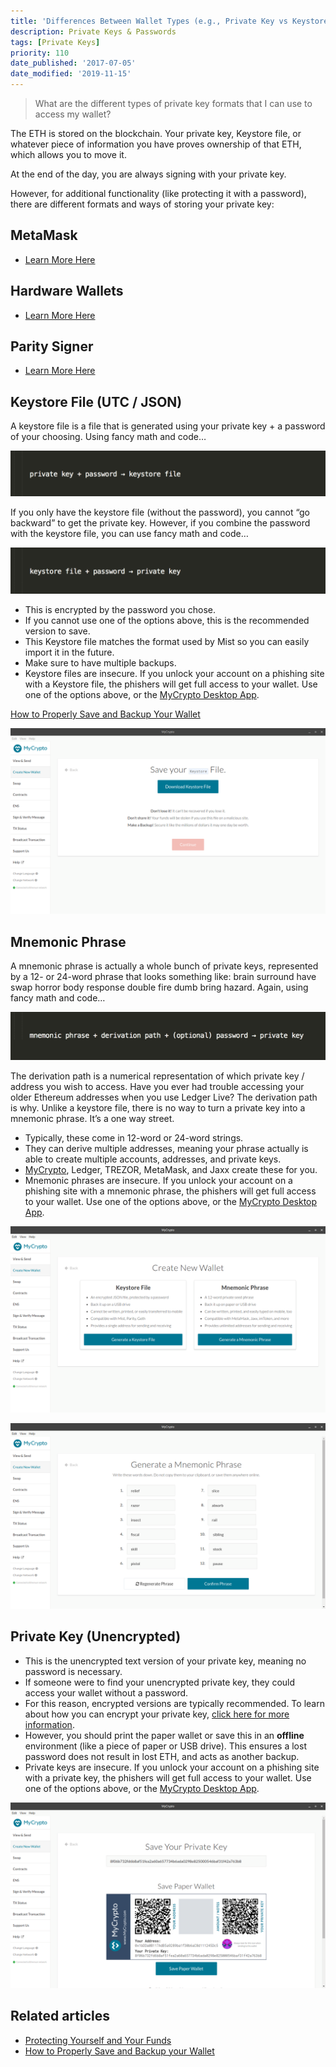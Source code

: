 ```yaml
---
title: 'Differences Between Wallet Types (e.g., Private Key vs Keystore)'
description: Private Keys & Passwords
tags: [Private Keys]
priority: 110
date_published: '2017-07-05'
date_modified: '2019-11-15'
---
```


> What are the different types of private key formats that I can use to access my wallet?

The ETH is stored on the blockchain. Your private key, Keystore file, or whatever piece of information you have proves ownership of that ETH, which allows you to move it.

At the end of the day, you are always signing with your private key.

However, for additional functionality (like protecting it with a password), there are different formats and ways of storing your private key:

## MetaMask

* [Learn More Here](/how-to/migrating/moving-from-mycrypto-to-metamask)

## Hardware Wallets

* [Learn More Here](/staying-safe/hardware-wallet-recommendations)

## Parity Signer

* [Learn More Here](/how-to/accessing-wallet/how-to-use-the-parity-signer-with-mycrypto)

## Keystore File (UTC / JSON)

A keystore file is a file that is generated using your private key + a password of your choosing. Using fancy math and code…

![Keystore file graphic](../../assets/general-knowledge/ethereum-blockchain/differences-between-wallet-types/keystore-file-graphic.png)

If you only have the keystore file (without the password), you cannot “go backward” to get the private key. However, if you combine the password with the keystore file, you can use fancy math and code…

![Private key graphic](../../assets/general-knowledge/ethereum-blockchain/differences-between-wallet-types/private-key-graphic.png)

* This is encrypted by the password you chose.
* If you cannot use one of the options above, this is the recommended version to save.
* This Keystore file matches the format used by Mist so you can easily import it in the future.
* Make sure to have multiple backups.
* Keystore files are insecure. If you unlock your account on a phishing site with a Keystore file, the phishers will get full access to your wallet. Use one of the options above, or the [MyCrypto Desktop App](https://download.mycrypto.com/).

[How to Properly Save and Backup Your Wallet](/how-to/backup-restore/how-to-save-back-up-your-wallet)

![Keystore file unlock](../../assets/general-knowledge/ethereum-blockchain/differences-between-wallet-types/keystore-file-unlock.png)

## Mnemonic Phrase

A mnemonic phrase is actually a whole bunch of private keys, represented by a 12- or 24-word phrase that looks something like: brain surround have swap horror body response double fire dumb bring hazard. Again, using fancy math and code…

![Mnemonic phrase graphic](../../assets/general-knowledge/ethereum-blockchain/differences-between-wallet-types/mnemonic-phrase-graphic.png)

The derivation path is a numerical representation of which private key / address you wish to access. Have you ever had trouble accessing your older Ethereum addresses when you use Ledger Live? The derivation path is why. Unlike a keystore file, there is no way to turn a private key into a mnemonic phrase. It’s a one way street.

* Typically, these come in 12-word or 24-word strings.
* They can derive multiple addresses, meaning your phrase actually is able to create multiple accounts, addresses, and private keys.
* [MyCrypto](https://download.mycrypto.com), Ledger, TREZOR, MetaMask, and Jaxx create these for you.
* Mnemonic phrases are insecure. If you unlock your account on a phishing site with a mnemonic phrase, the phishers will get full access to your wallet. Use one of the options above, or the [MyCrypto Desktop App](https://download.mycrypto.com/).

![Create new wallet](../../assets/general-knowledge/ethereum-blockchain/differences-between-wallet-types/create-new-wallet.png)

![Generate mnemonic phrase](../../assets/general-knowledge/ethereum-blockchain/differences-between-wallet-types/generate-mnemonic-phrase.png)

## Private Key (Unencrypted)

* This is the unencrypted text version of your private key, meaning no password is necessary.
* If someone were to find your unencrypted private key, they could access your wallet without a password.
* For this reason, encrypted versions are typically recommended. To learn about how you can encrypt your private key, [click here for more information](/how-to/migrating/how-to-change-your-wallet-password-unencrypted-to-encrypted).
* However, you should print the paper wallet or save this in an **offline** environment (like a piece of paper or USB drive). This ensures a lost password does not result in lost ETH, and acts as another backup.
* Private keys are insecure. If you unlock your account on a phishing site with a private key, the phishers will get full access to your wallet. Use one of the options above, or the [MyCrypto Desktop App](https://download.mycrypto.com/).

![Save private key](../../assets/general-knowledge/ethereum-blockchain/differences-between-wallet-types/save-private-key.png)

## Related articles

* [Protecting Yourself and Your Funds](/staying-safe/protecting-yourself-and-your-funds)
* [How to Properly Save and Backup your Wallet](/how-to/backup-restore/how-to-save-back-up-your-wallet)
